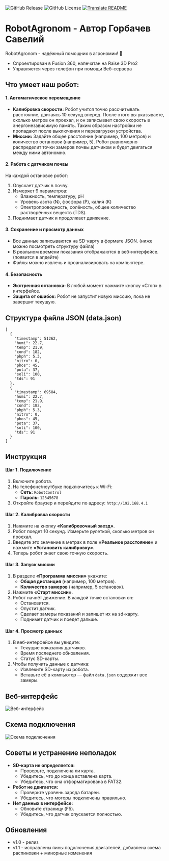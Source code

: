 ![GitHub Release](https://img.shields.io/github/v/release/Mistyowl/RobotAgronom)
![GitHub License](https://img.shields.io/github/license/Mistyowl/RobotAgronom)
[![Translate README](https://img.shields.io/badge/README-ENGLISH-blueviolet.svg)](README_EN.md) 



# RobotAgronom - Автор Горбачев Савелий
RobotAgronom - надёжный помощник в агрономии! 🌱
- Спроектирован в Fusion 360, напечатан на Raise 3D Pro2
- Управляется через телефон при помощи Веб-сервера

## Что умеет наш робот:
#### 1. Автоматическое перемещение
- **Калибровка скорости:** Робот учится точно рассчитывать расстояние, двигаясь 10 секунд вперед. После этого вы указываете, сколько метров он проехал, и он записывает свою скорость в энергонезависимую память. Таким образом настройки не пропадают после выключения и перезагрузки устройства.
- **Миссии:** Задайте общее расстояние (например, 100 метров) и количество остановок (например, 5). Робот равномерно распределит точки замеров почвы датчиком и будет двигаться между ними автономно.
#### 2. Работа с датчиком почвы
На каждой остановке робот:
1. Опускает датчик в почву.
2. Измеряет 9 параметров:
    - Влажность, температуру, pH
    - Уровень азота (N), фосфора (P), калия (K)
    - Электропроводность, солёность, общее количество растворённых веществ (TDS).
3. Поднимает датчик и продолжает движение.
#### 3. Сохранение и просмотр данных
- Все данные записываются на SD-карту в формате JSON. (ниже можно посмотреть структуру файла)
- В реальном времени показания отображаются в веб-интерфейсе. (появится в апдейте)
- Файлы можно извлечь и проанализировать на компьютере.
#### 4. Безопасность
- **Экстренная остановка:** В любой момент нажмите кнопку «Стоп» в интерфейсе.
- **Защита от ошибок:** Робот не запустит новую миссию, пока не завершит текущую.

## Структура файла JSON (data.json)
```
[
  {
    "timestamp": 51262,
    "humi": 22.7,
    "temp": 21.9,
    "cond": 182,
    "phph": 5.3,
    "nitro": 0,
    "phos": 45,
    "pota": 37,
    "soli": 100,
    "tds": 91
  },
  {
    "timestamp": 69584,
    "humi": 22.7,
    "temp": 21.9,
    "cond": 182,
    "phph": 5.3,
    "nitro": 0,
    "phos": 45,
    "pota": 37,
    "soli": 100,
    "tds": 91
  }
]
```


## Инструкция
#### Шаг 1. Подключение
1. Включите робота.
2. На телефоне/ноутбуке подключитесь к Wi-Fi:
    - **Сеть:** ```RobotControl```
    - **Пароль:** ```12345678```
3. Откройте браузер и перейдите по адресу: ```http://192.168.4.1```
#### Шаг 2. Калибровка скорости
1. Нажмите на кнопку **«Калибровочный заезд»**.
2. Робот поедет 10 секунд. Измерьте рулеткой, сколько метров он проехал.
3. Введите это значение в метрах в поле **«Реальное расстояние»** и нажмите **«Установить калибровку»**.
4. Теперь робот знает свою точную скорость.
#### Шаг 3. Запуск миссии
1. В разделе **«Программа миссии»** укажите:
    - **Общая дистанция** (например, 100 метров).
    - **Количество замеров** (например, 5 остановок).
2. Нажмите **«Старт миссии»**.
3. Робот начнёт движение. В каждой точке остановки он:
    - Остановится.
    - Опустит датчик.
    - Сделает замеры показаний и запишет их на sd-карту.
    - Поднимет датчик и поедет дальше.
#### Шаг 4. Просмотр данных
1. В веб-интерфейсе вы увидите:
    - Текущие показания датчиков.
    - Время последнего обновления.
    - Статус SD-карты.
2. Чтобы получить данные с датчика:
    - Извлеките SD-карту из робота.
    - Вставьте её в компьютер — файл ```data.json``` содержит все замеры.


## Веб-интерфейс
![Веб-интерфейс](https://github.com/Mistyowl/RobotAgronom/blob/main/src/interface.jpg)

## Схема подключения
![Схема подключения](https://github.com/Mistyowl/RobotAgronom/blob/main/src/wiring.png)


## Советы и устранение неполадок
- **SD-карта не определяется:**
    - Проверьте, подключена ли карта.
    - Убедитесь, что до конца вставлена карта.
    - Убедитесь, что она отформатирована в FAT32.
- **Робот не двигается:**
    - Проверьте уровень заряда батареи.
    - Убедитесь, что моторы подключены правильно.
- **Нет данных в интерфейсе:**
    - Обновите страницу (F5).
    - Убедитесь, что датчик опускается полностью.


## Обновления
* v1.0 - релиз
* v1.1 - исправлены пины подключения двигателей, добавлена схема распиновки + минорные изменения